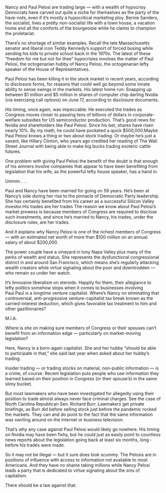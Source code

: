 Nancy and Paul Pelosi are trading large — with a wealth of hypocrisy
Democrats have carved out quite a niche for themselves as the party of the have-nots, even if it’s mostly a hypocritical marketing ploy. Bernie Sanders, the socialist, lives a pretty non-socialist life with a town house, a vacation home and all the comforts of the bourgeoisie while he claims to champion the proletariat.

There’s no shortage of similar examples. Recall the late Massachusetts senator and liberal icon Teddy Kennedy’s support of forced busing while sending his kids to private school back in the 1970s. The latest of these “freedom for me but not for thee” ­hypocrisies involves the matter of Paul Pelosi, the octogenarian hubby of Nancy Pelosi, the octogenarian lefty speaker of the House of Representatives.

Paul Pelosi has been killing it in the stock market in recent years, according to disclosure forms, for reasons that could well go beyond some innate ability to sense swings in the markets. His latest home run: Snapping up between $1 million and $5 million in shares of computer chip darling Nvidia (via exercising call options) on June 17, according to disclosure documents.

His timing, once again, was impeccable: He executed the trades as Congress moves closer to passing tens of billions of dollars in corporate-welfare subsidies for US semiconductor production. That’s good news for Nvidia and shareholders like Paul Pelosi. Since his bet, shares have risen nearly 10%. By my math, he could have pocketed a quick $500,000.Maybe Paul Pelosi knows a thing or two about stock trading. Or maybe he’s just a savant, like Hillary Clinton, who years ago credited her reading of The Wall Street Journal with being able to make big bucks trading esoteric cattle futures.

One problem with giving Paul Pelosi the benefit of the doubt is that enough of his winners involve companies that appear to have been benefiting from legislation that his wife, as the powerful lefty house speaker, has a hand in.

Ummm . . .

Paul and Nancy have been married for going on 59 years. He’s been at Nancy’s side during her rise to the pinnacle of Democratic Party leadership. She has certainly benefited from his career as a successful Silicon Valley investor.His trades are her trades
The reason we know about Paul Pelosi’s market prowess is because members of Congress are required to disclose such investments, and since he’s married to Nancy, his trades, under the disclosure rules, are her trades.

And it explains why Nancy ­Pelosi is one of the richest members of Congress — with an estimated net worth of more than $100 million on an annual salary of about $200,000.

The power couple have a vineyard in tony Napa Valley plus many of the perks of wealth and status. She represents the dysfunctional congressional district in and around San Francisco, which means she’s regularly attacking wealth creators while virtue signaling about the poor and downtrodden — who remain so ­under her watch.

It’s limousine liberalism on steroids. Happily for them, their allegiance to lefty politics somehow stops when it comes to businesses involving Paul.Paul is a longtime venture capitalist. Where’s Nancy on eliminating that controversial, anti-progressive venture-capitalist tax break known as the carried-interest deduction, which gives favorable tax treatment to him and other gazillionaires?

M.I.A.

Where is she on making sure members of Congress or their spouses can’t benefit from an ­information edge — particularly on market-moving legislation?

Here, Nancy is a born-again capitalist. She and her hubby “should be able to participate in that,” she said last year when asked about her hubby’s trading.

Insider trading — or trading stocks on material, non-public information — is a crime, of course. Recent legislation puts people who use information they learned based on their position in Congress (or their spouse’s) in the same slimy bucket.

But most lawmakers who have been investigated for allegedly ­using their position to trade almost always never face criminal charges. See the case of North Carolina Republican Sen. Richard Burr. Lawmakers get private briefings, as Burr did before selling stock just before the pandemic rocked the markets. They can and do point to the fact that the same information was swirling around on the Internet or business television.

That’s why any case against Paul Pelosi would likely go nowhere. His timing on Nvidia may have been fishy, but he could just as easily point to countless news reports about the legislation going back at least six months, long ­before his trades were made.

So it may not be illegal — but it sure does look scummy. The Pelosis are in positions of influence with access to information not available to most Americans. And they have no shame taking millions while Nancy Pelosi leads a party that is dedicated to virtue signaling about the sins of capitalism.

There should be a law against that.
